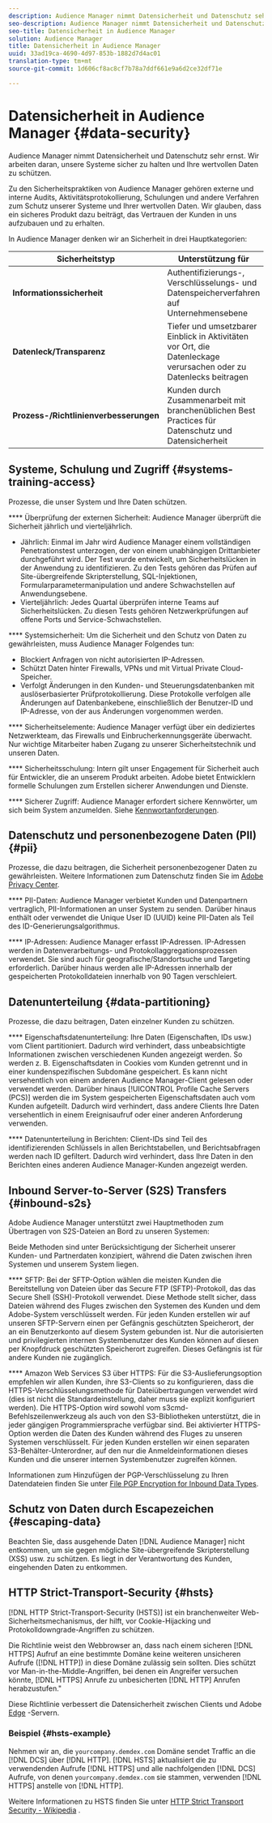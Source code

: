 ```yaml
---
description: Audience Manager nimmt Datensicherheit und Datenschutz sehr ernst. Wir arbeiten daran, unsere Systeme sicher zu halten und Ihre wertvollen Daten zu schützen.
seo-description: Audience Manager nimmt Datensicherheit und Datenschutz sehr ernst. Wir arbeiten daran, unsere Systeme sicher zu halten und Ihre wertvollen Daten zu schützen.
seo-title: Datensicherheit in Audience Manager
solution: Audience Manager
title: Datensicherheit in Audience Manager
uuid: 33ad19ca-4690-4d97-853b-1882d7d4ac01
translation-type: tm+mt
source-git-commit: 1d606cf8ac8cf7b78a7ddf661e9a6d2ce32df71e

---
```



# Datensicherheit in Audience Manager {#data-security}

Audience Manager nimmt Datensicherheit und Datenschutz sehr ernst. Wir arbeiten daran, unsere Systeme sicher zu halten und Ihre wertvollen Daten zu schützen.

Zu den Sicherheitspraktiken von Audience Manager gehören externe und interne Audits, Aktivitätsprotokollierung, Schulungen und andere Verfahren zum Schutz unserer Systeme und Ihrer wertvollen Daten. Wir glauben, dass ein sicheres Produkt dazu beiträgt, das Vertrauen der Kunden in uns aufzubauen und zu erhalten.

In Audience Manager denken wir an Sicherheit in drei Hauptkategorien:

| Sicherheitstyp | Unterstützung für |
|---|---|
| **Informationssicherheit** | Authentifizierungs-, Verschlüsselungs- und Datenspeicherverfahren auf Unternehmensebene |
| **Datenleck/Transparenz** | Tiefer und umsetzbarer Einblick in Aktivitäten vor Ort, die Datenleckage verursachen oder zu Datenlecks beitragen |
| **Prozess-/Richtlinienverbesserungen** | Kunden durch Zusammenarbeit mit branchenüblichen Best Practices für Datenschutz und Datensicherheit |

## Systeme, Schulung und Zugriff {#systems-training-access}

Prozesse, die unser System und Ihre Daten schützen.

**** Überprüfung der externen Sicherheit:  Audience Manager überprüft die Sicherheit jährlich und vierteljährlich.

* Jährlich: Einmal im Jahr wird Audience Manager einem vollständigen Penetrationstest unterzogen, der von einem unabhängigen Drittanbieter durchgeführt wird. Der Test wurde entwickelt, um Sicherheitslücken in der Anwendung zu identifizieren. Zu den Tests gehören das Prüfen auf Site-übergreifende Skripterstellung, SQL-Injektionen, Formularparametermanipulation und andere Schwachstellen auf Anwendungsebene.
* Vierteljährlich: Jedes Quartal überprüfen interne Teams auf Sicherheitslücken. Zu diesen Tests gehören Netzwerkprüfungen auf offene Ports und Service-Schwachstellen.

**** Systemsicherheit:  Um die Sicherheit und den Schutz von Daten zu gewährleisten, muss Audience Manager Folgendes tun:

* Blockiert Anfragen von nicht autorisierten IP-Adressen.
* Schützt Daten hinter Firewalls, VPNs und mit Virtual Private Cloud-Speicher.
* Verfolgt Änderungen in den Kunden- und Steuerungsdatenbanken mit auslöserbasierter Prüfprotokollierung. Diese Protokolle verfolgen alle Änderungen auf Datenbankebene, einschließlich der Benutzer-ID und IP-Adresse, von der aus Änderungen vorgenommen werden.

**** Sicherheitselemente:  Audience Manager verfügt über ein dediziertes Netzwerkteam, das Firewalls und Einbrucherkennungsgeräte überwacht. Nur wichtige Mitarbeiter haben Zugang zu unserer Sicherheitstechnik und unseren Daten.

**** Sicherheitsschulung:  Intern gilt unser Engagement für Sicherheit auch für Entwickler, die an unserem Produkt arbeiten. Adobe bietet Entwicklern formelle Schulungen zum Erstellen sicherer Anwendungen und Dienste.

**** Sicherer Zugriff:  Audience Manager erfordert sichere Kennwörter, um sich beim System anzumelden. Siehe [Kennwortanforderungen](../../reference/password-requirements.md).

## Datenschutz und personenbezogene Daten (PII) {#pii}

Prozesse, die dazu beitragen, die Sicherheit personenbezogener Daten zu gewährleisten. Weitere Informationen zum Datenschutz finden Sie im [Adobe Privacy Center](https://www.adobe.com/privacy/advertising-services.html).

**** PII-Daten:  Audience Manager verbietet Kunden und Datenpartnern vertraglich, PII-Informationen an unser System zu senden. Darüber hinaus enthält oder verwendet die Unique User ID (UUID) keine PII-Daten als Teil des ID-Generierungsalgorithmus.

**** IP-Adressen:  Audience Manager erfasst IP-Adressen. IP-Adressen werden in Datenverarbeitungs- und Protokollaggregationsprozessen verwendet. Sie sind auch für geografische/Standortsuche und Targeting erforderlich. Darüber hinaus werden alle IP-Adressen innerhalb der gespeicherten Protokolldateien innerhalb von 90 Tagen verschleiert.

## Datenunterteilung {#data-partitioning}

Prozesse, die dazu beitragen, Daten einzelner Kunden zu schützen.

**** Eigenschaftsdatenunterteilung:  Ihre Daten (Eigenschaften, IDs usw.) vom Client partitioniert. Dadurch wird verhindert, dass unbeabsichtigte Informationen zwischen verschiedenen Kunden angezeigt werden. So werden z. B. Eigenschaftsdaten in Cookies vom Kunden getrennt und in einer kundenspezifischen Subdomäne gespeichert. Es kann nicht versehentlich von einem anderen Audience Manager-Client gelesen oder verwendet werden. Darüber hinaus [!UICONTROL Profile Cache Servers (PCS)] werden die im System gespeicherten Eigenschaftsdaten auch vom Kunden aufgeteilt. Dadurch wird verhindert, dass andere Clients Ihre Daten versehentlich in einem Ereignisaufruf oder einer anderen Anforderung verwenden.

**** Datenunterteilung in Berichten:  Client-IDs sind Teil des identifizierenden Schlüssels in allen Berichtstabellen, und Berichtsabfragen werden nach ID gefiltert. Dadurch wird verhindert, dass Ihre Daten in den Berichten eines anderen Audience Manager-Kunden angezeigt werden.

## Inbound Server-to-Server (S2S) Transfers {#inbound-s2s}

Adobe Audience Manager unterstützt zwei Hauptmethoden zum Übertragen von S2S-Dateien an Bord zu unseren Systemen:

Beide Methoden sind unter Berücksichtigung der Sicherheit unserer Kunden- und Partnerdaten konzipiert, während die Daten zwischen ihren Systemen und unserem System liegen.

**** SFTP: Bei der SFTP-Option wählen die meisten Kunden die Bereitstellung von Dateien über das Secure FTP (SFTP)-Protokoll, das das Secure Shell (SSH)-Protokoll verwendet. Diese Methode stellt sicher, dass Dateien während des Fluges zwischen den Systemen des Kunden und dem Adobe-System verschlüsselt werden. Für jeden Kunden erstellen wir auf unseren SFTP-Servern einen per Gefängnis geschützten Speicherort, der an ein Benutzerkonto auf diesem System gebunden ist. Nur die autorisierten und privilegierten internen Systembenutzer des Kunden können auf diesen per Knopfdruck geschützten Speicherort zugreifen. Dieses Gefängnis ist für andere Kunden nie zugänglich.

**** Amazon Web Services S3 über HTTPS: Für die S3-Auslieferungsoption empfehlen wir allen Kunden, ihre S3-Clients so zu konfigurieren, dass die HTTPS-Verschlüsselungsmethode für Dateiübertragungen verwendet wird (dies ist nicht die Standardeinstellung, daher muss sie explizit konfiguriert werden). Die HTTPS-Option wird sowohl vom s3cmd-Befehlszeilenwerkzeug als auch von den S3-Bibliotheken unterstützt, die in jeder gängigen Programmiersprache verfügbar sind. Bei aktivierter HTTPS-Option werden die Daten des Kunden während des Fluges zu unseren Systemen verschlüsselt. Für jeden Kunden erstellen wir einen separaten S3-Behälter-Unterordner, auf den nur die Anmeldeinformationen dieses Kunden und die unserer internen Systembenutzer zugreifen können.

Informationen zum Hinzufügen der PGP-Verschlüsselung zu Ihren Datendateien finden Sie unter [File PGP Encryption for Inbound Data Types](../../integration/sending-audience-data/batch-data-transfer-explained/inbound-file-encryption.md).

## Schutz von Daten durch Escapezeichen {#escaping-data}

Beachten Sie, dass ausgehende Daten [!DNL Audience Manager] nicht entkommen, um sie gegen mögliche Site-übergreifende Skripterstellung (XSS) usw. zu schützen. Es liegt in der Verantwortung des Kunden, eingehenden Daten zu entkommen.

## HTTP Strict-Transport-Security {#hsts}

[!DNL HTTP Strict-Transport-Security (HSTS)] ist ein branchenweiter Web-Sicherheitsmechanismus, der hilft, vor Cookie-Hijacking und Protokolldowngrade-Angriffen zu schützen.

Die Richtlinie weist den Webbrowser an, dass nach einem sicheren [!DNL HTTPS] Aufruf an eine bestimmte Domäne keine weiteren unsicheren Aufrufe ([!DNL HTTP]) in diese Domäne zulässig sein sollten. Dies schützt vor Man-in-the-Middle-Angriffen, bei denen ein Angreifer versuchen könnte, [!DNL HTTPS] Anrufe zu unbesicherten [!DNL HTTP] Anrufen herabzustufen."

Diese Richtlinie verbessert die Datensicherheit zwischen Clients und Adobe [Edge](../../reference/system-components/components-edge.md) -Servern.

### Beispiel {#hsts-example}

Nehmen wir an, die `yourcompany.demdex.com` Domäne sendet Traffic an die [!DNL DCS] über [!DNL HTTP]. [!DNL HSTS] aktualisiert die zu verwendenden Aufrufe [!DNL HTTPS] und alle nachfolgenden [!DNL DCS] Aufrufe, von denen `yourcompany.demdex.com` sie stammen, verwenden [!DNL HTTPS] anstelle von [!DNL HTTP].

Weitere Informationen zu HSTS finden Sie unter [HTTP Strict Transport Security - Wikipedia](https://en.wikipedia.org/wiki/HTTP_Strict_Transport_Security) .

